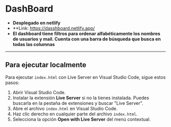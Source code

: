 # DashBoard

- **Desplegado en netlify**
- **Link: https://dasshboard.netlify.app/
- **El dashboard tiene filtros para ordenar alfabéticamente los nombres de usuarios y mail. Cuenta con una barra de búsqueda que busca en todas las columnas**

---

## Para ejecutar localmente

Para ejecutar `index.html` con Live Server en Visual Studio Code, sigue estos pasos:

1. Abrir Visual Studio Code.
2. Instalar la extensión **Live Server** si no la tienes instalada. Puedes buscarla en la pestaña de extensiones y buscar "Live Server".
3. Abre el archivo `index.html` en Visual Studio Code.
4. Haz clic derecho en cualquier parte del archivo `index.html`.
5. Selecciona la opción **Open with Live Server** del menú contextual.